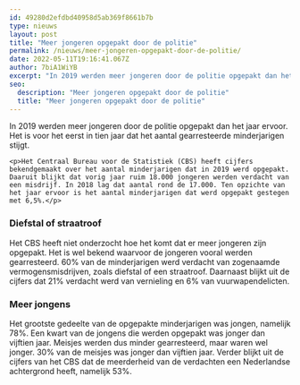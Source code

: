 ```yaml
---
id: 49280d2efdbd40958d5ab369f8661b7b
type: nieuws
layout: post
title: "Meer jongeren opgepakt door de politie"
permalink: /nieuws/meer-jongeren-opgepakt-door-de-politie/
date: 2022-05-11T19:16:41.067Z
author: 7biA1WiYB
excerpt: "In 2019 werden meer jongeren door de politie opgepakt dan het jaar ervoor. Het is voor het eerst in tien jaar dat het aantal gearresteerde minderjarigen stijgt.  "
seo:
  description: "Meer jongeren opgepakt door de politie"
  title: "Meer jongeren opgepakt door de politie"
---
```

In 2019 werden meer jongeren door de politie opgepakt dan het jaar ervoor. Het is voor het eerst in tien jaar dat het aantal gearresteerde minderjarigen stijgt.  

    <p>Het Centraal Bureau voor de Statistiek (CBS) heeft cijfers bekendgemaakt over het aantal minderjarigen dat in 2019 werd opgepakt. Daaruit blijkt dat vorig jaar ruim 18.000 jongeren werden verdacht van een misdrijf. In 2018 lag dat aantal rond de 17.000. Ten opzichte van het jaar ervoor is het aantal minderjarigen dat werd opgepakt gestegen met 6,5%.</p>
<h3>Diefstal of straatroof</h3>
<p>Het CBS heeft niet onderzocht hoe het komt dat er meer jongeren zijn opgepakt. Het is wel bekend waarvoor de jongeren vooral werden gearresteerd. 60% van de minderjarigen werd verdacht van zogenaamde vermogensmisdrijven, zoals diefstal of een straatroof. Daarnaast blijkt uit de cijfers dat 21% verdacht werd van vernieling en 6% van vuurwapendelicten.</p>
<h3>Meer jongens</h3>
<p>Het grootste gedeelte van de opgepakte minderjarigen was jongen, namelijk 78%. Een kwart van de jongens die werden opgepakt was jonger dan vijftien jaar. Meisjes werden dus minder gearresteerd, maar waren wel jonger. 30% van de meisjes was jonger dan vijftien jaar. Verder blijkt uit de cijfers van het CBS dat de meerderheid van de verdachten een Nederlandse achtergrond heeft, namelijk 53%.</p>  
